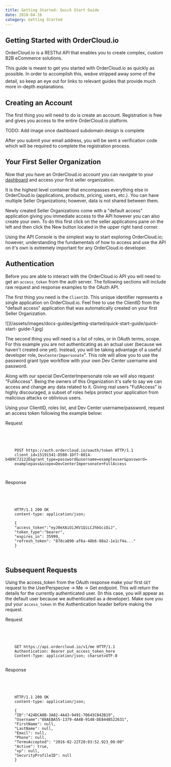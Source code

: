 ```yaml
---
title: Getting Started: Quick Start Guide
date: 2018-04-16
category: Getting Started
---
```



## Getting Started with OrderCloud.io

OrderCloud.io is a RESTful API that enables you to create complex, custom B2B
eCommerce solutions.

This guide is meant to get you started with OrderCloud.io as quickly as
possible. In order to accomplish this, weâve stripped away some of the
detail, so keep an eye out for links to relevant guides that provide much more
in-depth explanations.

## Creating an Account

The first thing you will need to do is create an account. Registration is free
and gives you access to the entire OrderCloud.io platform.



TODO: Add image once dashboard subdomain design is complete

After you submit your email address, you will be sent a verification code
which will be required to complete the registration process.

## Your First Seller Organization

Now that you have an OrderCloud.io account you can navigate to your
[dashboard](https://dashboard.ordercloud.io) and access your first seller
organization.

It is the highest level container that encompasses everything else in
OrderCloud.io (applications, products, pricing, users, etc.). You can have
multiple Seller Organizations; however, data is not shared between them.

Newly created Seller Organizations come with a "default access" application
giving you immediate access to the API however you can also create your own.
To do this first click on the seller applications pane on the left and then
click the  New button located in the upper right hand corner.

Using the API Console is the simplest way to start exploring OrderCloud.io;
however, understanding the fundamentals of how to access and use the API on
it's own is extremely important for any OrderCloud.io developer.

## Authentication

Before you are able to interact with the OrderCloud.io API you will need to
get an `access_token` from the auth server. The following sections will
include raw request and response examples to the OAuth API.

The first thing you need is the `ClientID`. This unique identifier represents
a single application on OrderCloud.io. Feel free to use the ClientID from the
"default access" application that was automatically created on your first
Seller Organization.



![](/assets/images/docs-guides/getting-started/quick-start-guide/quick-start-
guide-1.jpg)

The second thing you will need is a list of roles, or in OAuth terms, scope.
For this example you are not authenticating as an actual user (because we
haven't created one yet). Instead, you will be taking advantage of a useful
developer role, `DevCenterImpersonate`". This role will allow you to use the
password grant type workflow with your own Dev Center username and password.

Along with our special DevCenterImpersonate role we will also request
"FullAccess". Being the owners of this Organization it's safe to say we can
access and change any data related to it. Giving real users "FullAccess" is
highly discouraged, a subset of roles helps protect your application from
malicious attacks or oblivious users.

Using your ClientID, roles list, and Dev Center username/password, request an
access token following the example below:



  

Request

```


    
    
    POST https://auth.ordercloud.io/oauth/token HTTP/1.1
    client_id=15191541-D508-1Df7-8014-b489C72122E&grant_type=password&username=exampleuser&password=
    examplepass&scope=DevCenterImpersonate+FullAccess
    
    

```



  

Response

```


    
    
    HTTP/1.1 200 OK
    content-type: application/json;
    
    {
    "access_token":"eyJ0eXAiOiJKV1QiLCJhbGciOiJ",
    "token_type":"bearer",
    "expires_in": 35999,
    "refresh_token": "878ca890-af6a-48b6-98a2-1e1cf4a..."
    }
    
    

```

##  Subsequent Requests

Using the access_token from the OAuth response make your first `GET` request
to the UserPerspecive → Me → Get endpoint. This will return the details for
the currently authenticated user. (In this case, you will appear as the
default user because we authenticated as a developer). Make sure you put your
`access_token` in the Authentication header before making the request.



  

Request

```


    
    
    GET https://api.ordercloud.io/v1/me HTTP/1.1
    Authentication: Bearer put_access_token_here
    Content-Type: application/json; charset=UTF-8
    

```



  

Response

```


    
    
    HTTP/1.1 200 OK
    content-type: application/json;
    
    {
    "ID":"424DCA0B-3A82-4A43-9491-70643C042B19",
    "Username":"08AEBA55-1379-4A4B-9148-DE844B522631",
    "FirstName": null,
    "LastName": null,
    "Email": null,
    "Phone": null,
    "TermsAccepted": "2016-02-22T20:03:52.923_00:00"
    "Active": true,
    "xp": null,
    "SecurityProfileID": null
    }
    
    

```



